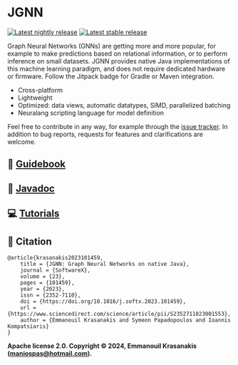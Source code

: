 # JGNN 

[![Latest nightly release](https://jitpack.io/v/MKLab-ITI/JGNN.svg)](https://jitpack.io/#MKLab-ITI/JGNN) [![Latest stable release](https://img.shields.io/badge/JAR-1.2.0%20stable-red)](https://github.com/MKLab-ITI/JGNN/releases/latest) 

Graph Neural Networks (GNNs) are getting more and more popular, for example to
make predictions based on relational information, or to perform inference
on small datasets. JGNN provides native Java implementations of this machine
learning paradigm, and does not require dedicated hardware or firmware.
Follow the Jitpack badge for Gradle or Maven integration.

* Cross-platform
* Lightweight
* Optimized: data views, automatic datatypes, SIMD, parallelized batching
* Neuralang scripting language for model definition

Feel free to contribute in any way, for example through the [issue tracker](https://github.com/MKLab-ITI/JGNN/issues). In addition to bug reports, 
requests for features and clarifications are welcome.


## :rocket: [Guidebook](https://mklab-iti.github.io/JGNN/)

## :dart: [Javadoc](https://mklab-iti.github.io/JGNN/javadoc/)

## :computer: [Tutorials](tutorials/README.md)

## :notebook: Citation

```
@article{krasanakis2023101459,
	title = {JGNN: Graph Neural Networks on native Java},
	journal = {SoftwareX},
	volume = {23},
	pages = {101459},
	year = {2023},
	issn = {2352-7110},
	doi = {https://doi.org/10.1016/j.softx.2023.101459},
	url = {https://www.sciencedirect.com/science/article/pii/S2352711023001553},
	author = {Emmanouil Krasanakis and Symeon Papadopoulos and Ioannis Kompatsiaris}
}
```


**Apache license 2.0. Copyright © 2024, Emmanouil Krasanakis (maniospas@hotmail.com).** 
